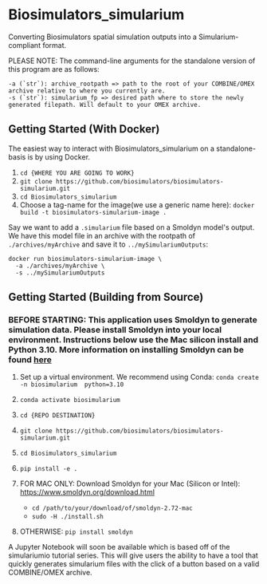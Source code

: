 # Biosimulators_simularium
Converting Biosimulators spatial simulation outputs into a Simularium-compliant format.

PLEASE NOTE: The command-line arguments for the standalone version of this program are as follows:

    -a (`str`): archive_rootpath => path to the root of your COMBINE/OMEX archive relative to where you currently are.
    -s (`str`): simularium_fp => desired path where to store the newly generated filepath. Will default to your OMEX archive.


## Getting Started (With Docker)

The easiest way to interact with Biosimulators_simularium on a standalone-basis is by using Docker. 


1. `cd {WHERE YOU ARE GOING TO WORK}`
2. `git clone https://github.com/biosimulators/biosimulators-simularium.git`
3. `cd Biosimulators_simularium`
4. Choose a tag-name for the image(we use a generic name here): `docker build -t biosimulators-simularium-image .`

Say we want to add a `.simularium` file based on a Smoldyn model's output. We have this model file in an archive with the
rootpath of `./archives/myArchive` and save it to `../mySimulariumOutputs`:

    docker run biosimulators-simularium-image \
      -a ./archives/myArchive \
      -s ../mySimulariumOutputs


## Getting Started (Building from Source)


### BEFORE STARTING: This application uses Smoldyn to generate simulation data. Please install Smoldyn into your local environment. Instructions below use the Mac silicon install and Python 3.10. More information on installing Smoldyn can be found [here](https://www.smoldyn.org/download.html)

1. Set up a virtual environment. We recommend using Conda: `conda create -n biosimularium 
python=3.10`

2. `conda activate biosimularium`

3. `cd {REPO DESTINATION}`

4. `git clone https://github.com/biosimulators/biosimulators-simularium.git`

5. `cd Biosimulators_simularium`

6. `pip install -e .`

7. FOR MAC ONLY: Download Smoldyn for your Mac (Silicon or Intel): https://www.smoldyn.org/download.html
   - `cd /path/to/your/download/of/smoldyn-2.72-mac` 
   - `sudo -H ./install.sh`

8. OTHERWISE: `pip install smoldyn`


A Jupyter Notebook will soon be available which is based off of the simulariumio tutorial series. This will 
give users the ability to have a tool that quickly generates simularium files with the click of a button based 
on a valid COMBINE/OMEX archive.



